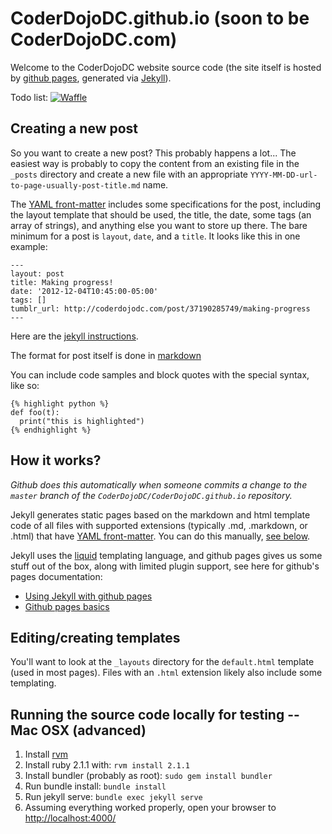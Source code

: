 # CoderDojoDC.github.io (soon to be CoderDojoDC.com)

Welcome to the CoderDojoDC website source code (the site itself is hosted by [github pages](https://pages.github.com/), generated via [Jekyll](http://jekyllrb.com/)). 

Todo list: [![Waffle](https://badge.waffle.io/CoderDojoDC/CoderDojoDC.github.io.png?label=ready)](https://waffle.io/CoderDojoDC/CoderDojoDC.github.io)

## Creating a new post

So you want to create a new post? This probably happens a lot... The easiest way is probably to copy the content from an existing file in the `_posts` directory and create a new file with an appropriate `YYYY-MM-DD-url-to-page-usually-post-title.md` name. 

The [YAML front-matter](http://jekyllrb.com/docs/frontmatter/) includes some specifications for the post, including the layout template that should be used, the title, the date, some tags (an array of strings), and anything else you want to store up there. The bare minimum for a post is `layout`, `date`, and a `title`. It looks like this in one example:

```
---
layout: post
title: Making progress!
date: '2012-12-04T10:45:00-05:00'
tags: []
tumblr_url: http://coderdojodc.com/post/37190285749/making-progress
---
```

Here are the [jekyll instructions](http://jekyllrb.com/docs/posts/).

The format for post itself is done in [markdown](http://kramdown.gettalong.org/documentation.html)

You can include code samples and block quotes with the special syntax, like so:

```liquid
{% highlight python %}
def foo(t):
  print("this is highlighted")
{% endhighlight %}
```

## How it works?

*Github does this automatically when someone commits a change to the `master` branch of the `CoderDojoDC/CoderDojoDC.github.io` repository.*

Jekyll generates static pages based on the markdown and html template code of all files with supported extensions (typically .md, .markdown, or .html) that have [YAML front-matter](http://jekyllrb.com/docs/frontmatter/). You can do this manually, [see below](#running-the-source-code-locally-for-testing----mac-osx-advanced).

Jekyll uses the [liquid](http://docs.shopify.com/themes/liquid-basics) templating language, and github pages gives us some  stuff out of the box, along with limited plugin support, see here for github's pages documentation: 

* [Using Jekyll with github pages](https://help.github.com/articles/using-jekyll-with-pages)
* [Github pages basics](https://help.github.com/categories/20/articles)

## Editing/creating templates

You'll want to look at the `_layouts` directory for the `default.html` template (used in most pages). Files with an `.html` extension likely also include some templating.

## Running the source code locally for testing -- Mac OSX (advanced)

1. Install [rvm](https://rvm.io/rvm/install)
2. Install ruby 2.1.1 with: `rvm install 2.1.1`
3. Install bundler (probably as root): `sudo gem install bundler`
4. Run bundle install: `bundle install`
5. Run jekyll serve: `bundle exec jekyll serve`
6. Assuming everything worked properly, open your browser to [http://localhost:4000/](http://localhost:4000/)
